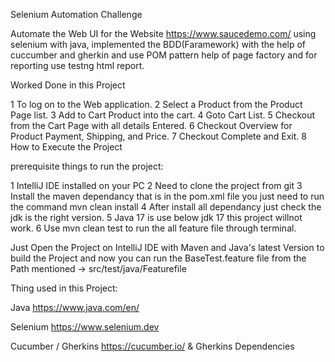 Selenium Automation Challenge


Automate the Web UI for the Website https://www.saucedemo.com/ using selenium with java, implemented the BDD(Faramework) with the help of cuccumber and gherkin and use POM pattern help of page factory and for reporting use testng html report.

Worked Done in this Project

1 To log on to the Web application.
2 Select a Product from the Product Page list.
3 Add to Cart Product into the cart.
4 Goto Cart List.
5 Checkout from the Cart Page with all details Entered.
6 Checkout Overview for Product Payment, Shipping, and Price.
7 Checkout Complete and Exit.
8 How to Execute the Project


prerequisite things to run the project:

1 IntelliJ IDE installed on your PC
2 Need to clone the project from git
3 Install the maven dependancy that is in the pom.xml file you just need to run the command
  mvn clean install
4 After install all dependancy just check the jdk is the right version.
5 Java 17 is use below jdk 17 this project willnot work.
6 Use mvn clean test to run the all feature file through terminal.

Just Open the Project on IntelliJ IDE with Maven and Java's latest Version to build the Project and now you can run the BaseTest.feature file from the Path mentioned -> src/test/java/Featurefile

Thing used in this Project:

Java https://www.java.com/en/

Selenium https://www.selenium.dev

Cucumber / Gherkins https://cucumber.io/ & Gherkins Dependencies
